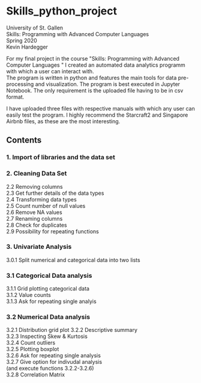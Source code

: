 # Skills_python_project  
University of St. Gallen  
Skills: Programming with Advanced Computer Languages  
Spring 2020  
Kevin Hardegger

For my final project in the course "Skills: Programming with Advanced Computer Languages " I created an automated data analytics programm with which a user can interact with.  
The program is written in python and features the main tools for data pre-processing and visualization. The program is best executed in Jupyter Notebook. The only requirement is the uploaded file having to be in csv format.  

I have uploaded three files with respective manuals with which any user can easily test the program.
I highly recommend the Starcraft2 and Singapore Airbnb files, as these are the most interesting.


## Contents  
### 1. Import of libraries and the data set   
### 2. Cleaning Data Set  
 2.2 Removing columns  
 2.3 Get further details of the data types   
 2.4 Transforming data types  
 2.5 Count number of null values  
 2.6 Remove NA values  
 2.7 Renaming columns    
 2.8 Check for duplicates   
 2.9 Possibility for repeating functions  
### 3. Univariate Analysis  
 3.0.1 Split numerical and categorical data into two lists   
### 3.1 Categorical Data analysis   
 3.1.1 Grid plotting categorical data  
 3.1.2 Value counts  
 3.1.3 Ask for repeating single analyis  
### 3.2 Numerical Data analysis  
 3.2.1 Distribution grid plot
 3.2.2 Descriptive summary  
 3.2.3 Inspecting Skew & Kurtosis  
 3.2.4 Count outliers  
 3.2.5 Plotting boxplot  
 3.2.6 Ask for repeating single analysis  
 3.2.7 Give option for indivudal analysis  
       (and execute functions 3.2.2-3.2.6)  
 3.2.8 Correlation Matrix  
 
 
 
